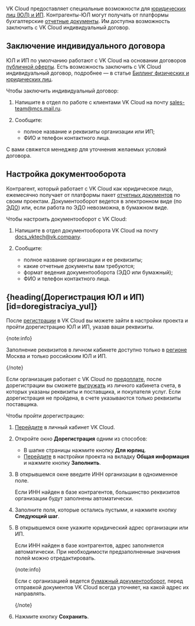 VK Cloud предоставляет специальные возможности для [юридических лиц (ЮЛ) и ИП](../../concepts/physical-corporate). Контрагенты-ЮЛ могут получать от платформы бухгалтерские [отчетные документы](../../concepts/report). Им доступна возможность заключить с VK Cloud индивидуальный договор.

## Заключение индивидуального договора

ЮЛ и ИП по умолчанию работают с VK Cloud на основании договоров [публичной оферты](/ru/start/legal/digital-cloud/legal-terms). Есть возможность заключить с VK Cloud индивидуальный договор, подробнее — в статье [Биллинг физических и юридических лиц](../../concepts/physical-corporate#tip_dogovora).

Чтобы заключить индивидуальный договор:

1. Напишите в отдел по работе с клиентами VK Cloud на почту [sales-team@mcs.mail.ru](mailto:sales-team@mcs.mail.ru).

1. Сообщите:

   - полное название и реквизиты организации или ИП;
   - ФИО и телефон контактного лица.

С вами свяжется менеджер для уточнения желаемых условий договора.

## Настройка документооборота

Контрагент, который работает с VK Cloud как юридическое лицо, ежемесячно получает от платформы пакет [отчетных документов](../../concepts/report) по своим проектам. Документооборот ведется в электронном виде (по [ЭДО](../../concepts/report#edm)) или, если работа по ЭДО невозможна, в бумажном виде.

Чтобы настроить документооборот с VK Cloud:

1. Напишите в отдел документооборота VK Cloud на почту [docs_vktech@vk.company](mailto:docs_vktech@vk.company).

1. Сообщите:

   - полное название организации и ее реквизиты;
   - какие отчетные документы вам требуются;
   - формат ведения документооборота (ЭДО или бумажный);
   - ФИО и телефон контактного лица.

## {heading(Дорегистрация ЮЛ и ИП)[id=doregistraciya_yul]}

После [регистрации](/ru/intro/onboarding/account) в VK Cloud вы можете зайти в настройки проекта и пройти дорегистрацию ЮЛ и ИП, указав ваши реквизиты.

{note:info}

Заполнение реквизитов в личном кабинете доступно только в [регионе](/ru/tools-for-using-services/account/concepts/regions) Москва и только российским ЮЛ и ИП.

{/note}

Если организация работает с VK Cloud по [предоплате](../../concepts/physical-corporate#predoplata_696923dd), после дорегистрации вы сможете [выгружать](../bill-generation) из личного кабинета счета, в которых указаны реквизиты и поставщика, и покупателя услуг. Если дорегистрация не пройдена, в счете указываются только реквизиты поставщика.

Чтобы пройти дорегистрацию:

1. [Перейдите](https://cloud.vk.com/app) в личный кабинет VK Cloud.
1. Откройте окно **Дорегистрация** одним из способов:

    - В шапке страницы нажмите кнопку **Для юрлиц**.
    - [Перейдите](https://msk.cloud.vk.com/app/project/legal) в настройки проекта на вкладку **Общая информация** и нажмите кнопку **Заполнить**.
1. В открывшемся окне введите ИНН организации в одноименное поле.

   Если ИНН найден в базе контрагентов, большинство реквизитов организации будут заполнены автоматически.

1. Заполните поля, которые остались пустыми, и нажмите кнопку **Следующий шаг**.
1. В открывшемся окне укажите юридический адрес организации или ИП.

   Если ИНН найден в базе контрагентов, адрес заполняется автоматически. При необходимости предзаполненные значения полей можно отредактировать.

   {note:info}

   Если с организацией ведется [бумажный документооборот](../../concepts/report#delivering_original_documents), перед отправкой документов VK Cloud всегда уточняет, на какой адрес их направлять.

   {/note}

1. Нажмите кнопку **Сохранить**.

